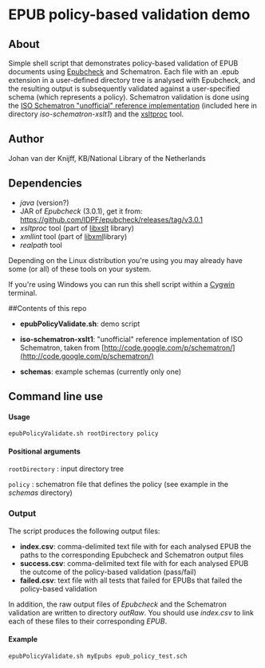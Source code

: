 # EPUB policy-based validation demo

## About

Simple shell script that demonstrates policy-based validation of EPUB documents using [Epubcheck](https://github.com/idpf/epubcheck) and Schematron. Each file with an .epub extension in a user-defined directory tree is analysed with Epubcheck, and the resulting output is subsequently validated against a  user-specified schema (which represents a policy). Schematron validation is done using the [ISO Schematron "unofficial" reference implementation](http://code.google.com/p/schematron/) (included here in directory *iso-schematron-xslt1*) and the [xsltproc](http://xmlsoft.org/XSLT/xsltproc2.html) tool.

## Author
Johan van der Knijff, KB/National Library of the Netherlands

## Dependencies
- *java* (version?)
- JAR of *Epubcheck*  (3.0.1), get it from: <https://github.com/IDPF/epubcheck/releases/tag/v3.0.1>
- *xsltproc* tool (part of [libxslt](http://xmlsoft.org/XSLT/EXSLT/index.html) library)
- *xmllint* tool (part of [libxml](http://www.xmlsoft.org/)library)
- *realpath* tool

Depending on the Linux distribution you're using you may already have some (or all) of these tools on your system.

If you're using Windows you can run this shell script within a [Cygwin](http://www.cygwin.com/) terminal.

##Contents of this repo

- **epubPolicyValidate.sh**: demo script

- **iso-schematron-xslt1**: "unofficial" reference implementation of ISO Schematron, taken from [http://code.google.com/p/schematron/](http://code.google.com/p/schematron/)

- **schemas**: example schemas (currently only one)

<!--
- **errorcounts.py**: post-processing script that produces counts of unique (per analysed PDF) error codes and failed Schematron assertions

- **goGovdocsSelected.sh**: demonstrates combined use of *pdfPolicyValidate.sh* and *errorcounts.py*
-->

## Command line use

#### Usage
    epubPolicyValidate.sh rootDirectory policy

#### Positional arguments

`rootDirectory` : input directory tree

`policy` : schematron file that defines the policy (see example in the *schemas* directory)

### Output 
The script produces the following output files:

- **index.csv**: comma-delimited text file with for each analysed EPUB the paths to the corresponding Epubcheck and Schematron output files
- **success.csv**: comma-delimited text file with for each analysed EPUB the outcome of the policy-based validation (pass/fail)
- **failed.csv**:  text file with all tests that failed for EPUBs that failed the policy-based validation

In addition, the raw output files of *Epubcheck* and the Schematron validation are written to directory *outRaw*. You should use *index.csv* to link each of these files to their corresponding *EPUB*. 

#### Example

`epubPolicyValidate.sh myEpubs epub_policy_test.sch`

<!--
## Post-processing
The *errorcounts.py* script analyses the output of the above script, and calculates counts of reported Preflight errors and failed Schematron assertions.

### Usage
     python errorcounts.py fileIn

where *fileIn* is the index file (*index.csv*). 

### Example
     python errorcounts.py index.csv

### Output
The script writes its results to two comma-separated files:

- **preflightErrorCounts.csv**: counts of each error code reported by Preflight (ascending order). Example:

<pre>
2.4.3,10309
7.1,6901
1.2.1,5932
2.4.1,5018
1.4.6,4311
1.2.5,4172
3.1.2,4096
7.11,4075
3.1.3,3773
</pre>

- **failedAssertCounts.csv**: counts of each failed Schematron assertion (ascending order). Example:

<pre>
"Mandatory fields missing from font descriptor dictionary",4096
"Error in font descriptor",3773
"Mandatory fields missing from font dictionary",3558
"Missing CIDSet entry in subset of composite font",960
"Encoding inconsistent with font",894
"Preflight exception",871
"Invalid CIDToGID",709
"Charset declaration missing in Type 1 subset",695
</pre>

Note that for both files the counts are based on *unique* error codes / failed assertions per *PDF*. This means that if, for example, a *PDF* results in 8 occurrences of error *3.1.2*, it only increases the error count in *preflightErrorCounts.csv* by 1.

-->

 